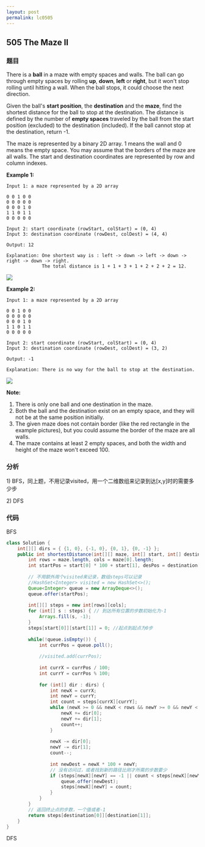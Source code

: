 ```yaml
---
layout: post
permalink: lc0505
---
```


## 505 The Maze II

### 题目

There is a **ball** in a maze with empty spaces and walls. The ball can go through empty spaces by rolling **up**, **down**, **left** or **right**, but it won't stop rolling until hitting a wall. When the ball stops, it could choose the next direction.

Given the ball's **start position**, the **destination** and the **maze**, find the shortest distance for the ball to stop at the destination. The distance is defined by the number of **empty spaces** traveled by the ball from the start position \(excluded\) to the destination \(included\). If the ball cannot stop at the destination, return -1.

The maze is represented by a binary 2D array. 1 means the wall and 0 means the empty space. You may assume that the borders of the maze are all walls. The start and destination coordinates are represented by row and column indexes.

**Example 1:**

```text
Input 1: a maze represented by a 2D array

0 0 1 0 0
0 0 0 0 0
0 0 0 1 0
1 1 0 1 1
0 0 0 0 0

Input 2: start coordinate (rowStart, colStart) = (0, 4)
Input 3: destination coordinate (rowDest, colDest) = (4, 4)

Output: 12

Explanation: One shortest way is : left -> down -> left -> down -> right -> down -> right.
             The total distance is 1 + 1 + 3 + 1 + 2 + 2 + 2 = 12.

```

![](../.gitbook/assets/image%20%28123%29.png)

**Example 2:**

```text
Input 1: a maze represented by a 2D array

0 0 1 0 0
0 0 0 0 0
0 0 0 1 0
1 1 0 1 1
0 0 0 0 0

Input 2: start coordinate (rowStart, colStart) = (0, 4)
Input 3: destination coordinate (rowDest, colDest) = (3, 2)

Output: -1

Explanation: There is no way for the ball to stop at the destination.

```

![](../.gitbook/assets/image%20%28124%29.png)

**Note:**

1. There is only one ball and one destination in the maze.
2. Both the ball and the destination exist on an empty space, and they will not be at the same position initially.
3. The given maze does not contain border \(like the red rectangle in the example pictures\), but you could assume the border of the maze are all walls.
4. The maze contains at least 2 empty spaces, and both the width and height of the maze won't exceed 100.

### 分析

1\) BFS，同上题，不用记录visited，用一个二维数组来记录到达\[x,y\]时的需要多少步

2\) DFS

### 代码

BFS

```java
class Solution {
    int[][] dirs = { {1, 0}, {-1, 0}, {0, 1}, {0, -1} };
    public int shortestDistance(int[][] maze, int[] start, int[] destination) {
        int rows = maze.length, cols = maze[0].length;
        int startPos = start[0] * 100 + start[1], desPos = destination[0] * 100 + destination[1];
        
        // 不用额外用个visited来记录，数组steps可以记录
        //HashSet<Integer> visited = new HashSet<>();        
        Queue<Integer> queue = new ArrayDeque<>();
        queue.offer(startPos);
        
        int[][] steps = new int[rows][cols];
        for (int[] s : steps) { // 到达所有位置的步数初始化为-1
            Arrays.fill(s, -1);
        }
        steps[start[0]][start[1]] = 0; //起点到起点为0步
        
        while(!queue.isEmpty()) {
            int currPos = queue.poll();
            
            //visited.add(currPos);
            
            int currX = currPos / 100;
            int currY = currPos % 100;
            
            for (int[] dir : dirs) {
                int newX = currX;
                int newY = currY;
                int count = steps[currX][currY];
                while (newX >= 0 && newX < rows && newY >= 0 && newY < cols && maze[newX][newY] == 0) {
                    newX += dir[0];
                    newY += dir[1];
                    count++;
                }
                
                newX -= dir[0];
                newY -= dir[1];
                count--;
                
                int newDest = newX * 100 + newY;
                // 没有访问过，或者找到新的路径比刚才所需的步数要少
                if (steps[newX][newY] == -1 || count < steps[newX][newY]) {
                    queue.offer(newDest);
                    steps[newX][newY] = count;
                }
            }
        }
        // 返回终止点的步数，一个值或者-1
        return steps[destination[0]][destination[1]];
    }
}
```

DFS

